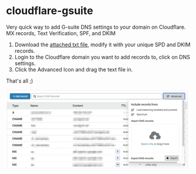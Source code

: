 # cloudflare-gsuite
Very quick way to add G-suite DNS settings to your domain on Cloudflare. MX records, Text Verification, SPF, and DKIM

1. Download the [attached txt file](gsuite-cloudflare.txt), modify it with your unique SPD and DKIM records.
2. Login to the Cloudflare domain you want to add records to, click on DNS settings.
3. Click the Advanced Icon and drag the text file in.

That's all ;)

![Cloudflare DNS](img.png)
